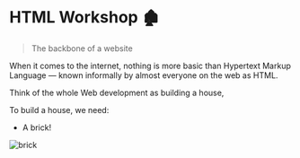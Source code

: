 # HTML Workshop 🏚
> The backbone of a website

When it comes to the internet, nothing is more basic than Hypertext Markup Language — known informally by almost everyone on the web as HTML.

Think of the whole Web development as building a house,

To build a house, we need:

- A brick!

![brick](/assets/brick.jpg)